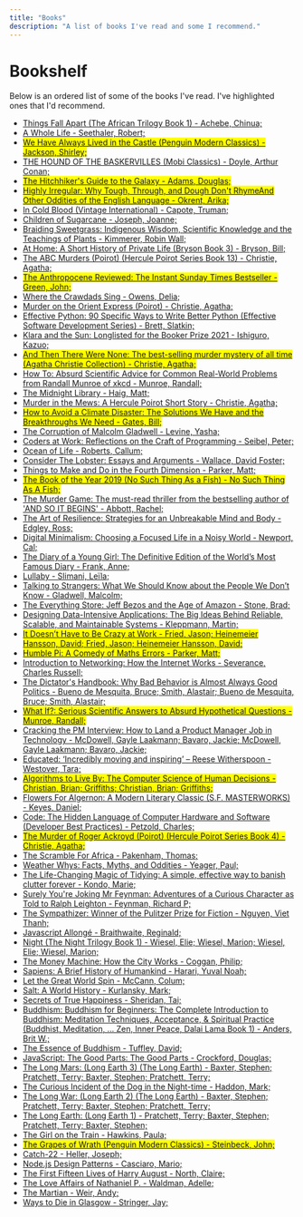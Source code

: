 ```yaml
---
title: "Books"
description: "A list of books I've read and some I recommend."
---
```

# Bookshelf 

Below is an ordered list of some of the books I've read. I've highlighted ones that I'd recommend.
- <a href='https://read.amazon.co.uk/?asin=B00C7EGV5U' target='blank'>Things Fall Apart (The African Trilogy Book 1) - Achebe, Chinua; </a>
- <a href='https://read.amazon.co.uk/?asin=B00UXKJ1TI' target='blank'>A Whole Life - Seethaler, Robert; </a>
- <mark><a href='https://read.amazon.co.uk/?asin=B002RUA538' target='blank'>We Have Always Lived in the Castle (Penguin Modern Classics) - Jackson, Shirley; </a></mark>
- <a href='https://read.amazon.co.uk/?asin=B07K51TXNT' target='blank'>THE HOUND OF THE BASKERVILLES (Mobi Classics) - Doyle, Arthur Conan; </a>
- <mark><a href='https://read.amazon.co.uk/?asin=B003GK2180' target='blank'>The Hitchhiker's Guide to the Galaxy - Adams, Douglas; </a></mark>
- <mark><a href='https://read.amazon.co.uk/?asin=B095HXZZ81' target='blank'>Highly Irregular: Why Tough, Through, and Dough Don't RhymeAnd Other Oddities of the English Language - Okrent, Arika; </a></mark>
- <a href='https://read.amazon.co.uk/?asin=B000FC1IRM' target='blank'>In Cold Blood (Vintage International) - Capote, Truman; </a>
- <a href='https://read.amazon.co.uk/?asin=B09HJHDDQ2' target='blank'>Children of Sugarcane - Joseph, Joanne; </a>
- <a href='https://read.amazon.co.uk/?asin=B07Z1DZC9D' target='blank'>Braiding Sweetgrass: Indigenous Wisdom, Scientific Knowledge and the Teachings of Plants - Kimmerer, Robin Wall; </a>
- <a href='https://read.amazon.co.uk/?asin=B003NX6Y56' target='blank'>At Home: A Short History of Private Life (Bryson Book 3) - Bryson, Bill; </a>
- <a href='https://read.amazon.co.uk/?asin=B0046RE5CM' target='blank'>The ABC Murders (Poirot) (Hercule Poirot Series Book 13) - Christie, Agatha; </a>
- <mark><a href='https://read.amazon.co.uk/?asin=B08QTNR1M6' target='blank'>The Anthropocene Reviewed: The Instant Sunday Times Bestseller - Green, John; </a></mark>
- <a href='https://read.amazon.co.uk/?asin=B07JZH997Q' target='blank'>Where the Crawdads Sing - Owens, Delia; </a>
- <a href='https://read.amazon.co.uk/?asin=B0046H95PO' target='blank'>Murder on the Orient Express (Poirot) - Christie, Agatha; </a>
- <a href='https://read.amazon.co.uk/?asin=B07ZG18BH3' target='blank'>Effective Python: 90 Specific Ways to Write Better Python (Effective Software Development Series) - Brett, Slatkin; </a>
- <a href='https://read.amazon.co.uk/?asin=B08B8BDLW1' target='blank'>Klara and the Sun: Longlisted for the Booker Prize 2021 - Ishiguro, Kazuo; </a>
- <mark><a href='https://read.amazon.co.uk/?asin=B0046H95RM' target='blank'>And Then There Were None: The best-selling murder mystery of all time (Agatha Christie Collection) - Christie, Agatha; </a></mark>
- <a href='https://read.amazon.co.uk/?asin=B07N68XFDP' target='blank'>How To: Absurd Scientific Advice for Common Real-World Problems from Randall Munroe of xkcd - Munroe, Randall; </a>
- <a href='https://read.amazon.co.uk/?asin=B08543NK7K' target='blank'>The Midnight Library - Haig, Matt; </a>
- <a href='https://read.amazon.co.uk/?asin=B00HPN3HBO' target='blank'>Murder in the Mews: A Hercule Poirot Short Story - Christie, Agatha; </a>
- <mark><a href='https://read.amazon.co.uk/?asin=B07YTNGRCY' target='blank'>How to Avoid a Climate Disaster: The Solutions We Have and the Breakthroughs We Need - Gates, Bill; </a></mark>
- <a href='https://read.amazon.co.uk/?asin=B008VOJGE8' target='blank'>The Corruption of Malcolm Gladwell - Levine, Yasha; </a>
- <a href='https://read.amazon.co.uk/?asin=B00ACC2536' target='blank'>Coders at Work: Reflections on the Craft of Programming - Seibel, Peter; </a>
- <a href='https://read.amazon.co.uk/?asin=B007TB5M24' target='blank'>Ocean of Life - Roberts, Callum; </a>
- <a href='https://read.amazon.co.uk/?asin=B0089YGT5E' target='blank'>Consider The Lobster: Essays and Arguments - Wallace, David Foster; </a>
- <a href='https://read.amazon.co.uk/?asin=B00O2LM3LW' target='blank'>Things to Make and Do in the Fourth Dimension - Parker, Matt; </a>
- <mark><a href='https://read.amazon.co.uk/?asin=B07RJB1P4F' target='blank'>The Book of the Year 2019 (No Such Thing As a Fish) - No Such Thing As A Fish; </a></mark>
- <a href='https://read.amazon.co.uk/?asin=B07T5X5X68' target='blank'>The Murder Game: The must-read thriller from the bestselling author of 'AND SO IT BEGINS' - Abbott, Rachel; </a>
- <a href='https://read.amazon.co.uk/?asin=B07R5ZQ8CX' target='blank'>The Art of Resilience: Strategies for an Unbreakable Mind and Body - Edgley, Ross; </a>
- <a href='https://read.amazon.co.uk/?asin=B07D1G6DTF' target='blank'>Digital Minimalism: Choosing a Focused Life in a Noisy World - Newport, Cal; </a>
- <a href='https://read.amazon.co.uk/?asin=B0055N0FZM' target='blank'>The Diary of a Young Girl: The Definitive Edition of the World’s Most Famous Diary - Frank, Anne; </a>
- <a href='https://read.amazon.co.uk/?asin=B075YHLCCZ' target='blank'>Lullaby - Slimani, Leïla; </a>
- <a href='https://read.amazon.co.uk/?asin=B07NC11JGM' target='blank'>Talking to Strangers: What We Should Know about the People We Don’t Know - Gladwell, Malcolm; </a>
- <a href='https://read.amazon.co.uk/?asin=B00DJ3ITKS' target='blank'>The Everything Store: Jeff Bezos and the Age of Amazon - Stone, Brad; </a>
- <a href='https://read.amazon.co.uk/?asin=B06XPJML5D' target='blank'>Designing Data-Intensive Applications: The Big Ideas Behind Reliable, Scalable, and Maintainable Systems - Kleppmann, Martin; </a>
- <mark><a href='https://read.amazon.co.uk/?asin=B07FQYGWCS' target='blank'>It Doesn’t Have to Be Crazy at Work - Fried, Jason; Heinemeier Hansson, David; Fried, Jason; Heinemeier Hansson, David; </a></mark>
- <mark><a href='https://read.amazon.co.uk/?asin=B07CV5FNCN' target='blank'>Humble Pi: A Comedy of Maths Errors - Parker, Matt; </a></mark>
- <a href='https://read.amazon.co.uk/?asin=B00YD7M92S' target='blank'>Introduction to Networking: How the Internet Works - Severance, Charles Russell; </a>
- <a href='https://read.amazon.co.uk/?asin=B06XBY3XJV' target='blank'>The Dictator's Handbook: Why Bad Behavior is Almost Always Good Politics - Bueno de Mesquita, Bruce; Smith, Alastair; Bueno de Mesquita, Bruce; Smith, Alastair; </a>
- <mark><a href='https://read.amazon.co.uk/kindle-library/manga-wr/B00J379DC2' target='blank'>What If?: Serious Scientific Answers to Absurd Hypothetical Questions - Munroe, Randall; </a></mark>
- <a href='https://read.amazon.co.uk/?asin=B00ISYMUR6' target='blank'>Cracking the PM Interview: How to Land a Product Manager Job in Technology - McDowell, Gayle Laakmann; Bavaro, Jackie; McDowell, Gayle Laakmann; Bavaro, Jackie; </a>
- <a href='https://read.amazon.co.uk/?asin=B07142R12X' target='blank'>Educated: ‘Incredibly moving and inspiring’ – Reese Witherspoon - Westover, Tara; </a>
- <mark><a href='https://read.amazon.co.uk/?asin=B015DLA0LE' target='blank'>Algorithms to Live By: The Computer Science of Human Decisions - Christian, Brian; Griffiths; Christian, Brian; Griffiths; </a></mark>
- <a href='https://read.amazon.co.uk/?asin=B009ZG6YPU' target='blank'>Flowers For Algernon: A Modern Literary Classic (S.F. MASTERWORKS) - Keyes, Daniel; </a>
- <a href='https://read.amazon.co.uk/?asin=B00JDMPOK2' target='blank'>Code: The Hidden Language of Computer Hardware and Software (Developer Best Practices) - Petzold, Charles; </a>
- <mark><a href='https://read.amazon.co.uk/?asin=B0046A9MRW' target='blank'>The Murder of Roger Ackroyd (Poirot) (Hercule Poirot Series Book 4) - Christie, Agatha; </a></mark>
- <a href='https://read.amazon.co.uk/?asin=B013C9QZP4' target='blank'>The Scramble For Africa - Pakenham, Thomas; </a>
- <a href='https://read.amazon.co.uk/?asin=B0030CVPVS' target='blank'>Weather Whys: Facts, Myths, and Oddities - Yeager, Paul; </a>
- <a href='https://read.amazon.co.uk/?asin=B00I0C46BO' target='blank'>The Life-Changing Magic of Tidying: A simple, effective way to banish clutter forever - Kondo, Marie; </a>
- <a href='https://read.amazon.co.uk/?asin=B00MPMWQ8U' target='blank'>Surely You're Joking Mr Feynman: Adventures of a Curious Character as Told to Ralph Leighton - Feynman, Richard P; </a>
- <a href='https://read.amazon.co.uk/?asin=B00X7UHWB0' target='blank'>The Sympathizer: Winner of the Pulitzer Prize for Fiction - Nguyen, Viet Thanh; </a>
- <a href='https://read.amazon.co.uk/?asin=B00FLKRCVO' target='blank'>Javascript Allongé - Braithwaite, Reginald; </a>
- <a href='https://read.amazon.co.uk/?asin=B007TQ9PK4' target='blank'>Night (The Night Trilogy Book 1) - Wiesel, Elie; Wiesel, Marion; Wiesel, Elie; Wiesel, Marion; </a>
- <a href='https://read.amazon.co.uk/?asin=B002RI9BJE' target='blank'>The Money Machine: How the City Works - Coggan, Philip; </a>
- <a href='https://read.amazon.co.uk/?asin=B00K7ED54M' target='blank'>Sapiens: A Brief History of Humankind - Harari, Yuval Noah; </a>
- <a href='https://read.amazon.co.uk/?asin=B00332CWLW' target='blank'>Let the Great World Spin - McCann, Colum; </a>
- <a href='https://read.amazon.co.uk/?asin=B005NHN1A6' target='blank'>Salt: A World History - Kurlansky, Mark; </a>
- <a href='https://read.amazon.co.uk/?asin=B006NKAPYM' target='blank'>Secrets of True Happiness - Sheridan, Tai; </a>
- <a href='https://read.amazon.co.uk/?asin=B01742FHIQ' target='blank'>Buddhism: Buddhism for Beginners: The Complete Introduction to Buddhism: Meditation Techniques, Acceptance, & Spiritual Practice (Buddhist, Meditation, ... Zen, Inner Peace, Dalai Lama Book 1) - Anders, Brit W.; </a>
- <a href='https://read.amazon.co.uk/?asin=B0057H0HTU' target='blank'>The Essence of Buddhism - Tuffley, David; </a>
- <a href='https://read.amazon.co.uk/?asin=B0026OR2ZY' target='blank'>JavaScript: The Good Parts: The Good Parts - Crockford, Douglas; </a>
- <a href='https://read.amazon.co.uk/?asin=B00IJZZGP2' target='blank'>The Long Mars: (Long Earth 3) (The Long Earth) - Baxter, Stephen; Pratchett, Terry; Baxter, Stephen; Pratchett, Terry; </a>
- <a href='https://read.amazon.co.uk/?asin=B0031R5K8G' target='blank'>The Curious Incident of the Dog in the Night-time - Haddon, Mark; </a>
- <a href='https://read.amazon.co.uk/?asin=B00CJEG0H2' target='blank'>The Long War: (Long Earth 2) (The Long Earth) - Baxter, Stephen; Pratchett, Terry; Baxter, Stephen; Pratchett, Terry; </a>
- <a href='https://read.amazon.co.uk/?asin=B0073E4FTI' target='blank'>The Long Earth: (Long Earth 1) - Pratchett, Terry; Baxter, Stephen; Pratchett, Terry; Baxter, Stephen; </a>
- <a href='https://read.amazon.co.uk/?asin=B00NOPQU2K' target='blank'>The Girl on the Train - Hawkins, Paula; </a>
- <mark><a href='https://read.amazon.co.uk/?asin=B002RI9X8S' target='blank'>The Grapes of Wrath (Penguin Modern Classics) - Steinbeck, John; </a></mark>
- <a href='https://read.amazon.co.uk/?asin=B0050OMJIW' target='blank'>Catch-22 - Heller, Joseph; </a>
- <a href='https://read.amazon.co.uk/?asin=B00RP13D24' target='blank'>Node.js Design Patterns - Casciaro, Mario; </a>
- <a href='https://read.amazon.co.uk/?asin=B00DI7HLDG' target='blank'>The First Fifteen Lives of Harry August - North, Claire; </a>
- <a href='https://read.amazon.co.uk/?asin=B00CQ1DCEC' target='blank'>The Love Affairs of Nathaniel P. - Waldman, Adelle; </a>
- <a href='https://read.amazon.co.uk/?asin=B00FAXJHCY' target='blank'>The Martian - Weir, Andy; </a>
- <a href='https://read.amazon.co.uk/?asin=B00QKUW8TU' target='blank'>Ways to Die in Glasgow - Stringer, Jay; </a>

